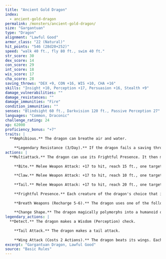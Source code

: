 ```yaml
---
title: "Ancient Gold Dragon"
index:
  - ancient-gold-dragon
permalink: /monsters/ancient-gold-dragon/
size: "Gargantuan"
type: "Dragon"
alignment: "Lawful Good"
armor_class: "22 (Natural)"
hit_points: "546 (28d20+252)"
speed: "walk 40 ft., fly 80 ft., swim 40 ft."
str_score: 30
dex_score: 14
con_score: 29
int_score: 18
wis_score: 17
cha_score: 28
saving_throws: "DEX +9, CON +16, WIS +10, CHA +16"
skills: "Insight +10, Perception +17, Persuasion +16, Stealth +9"
damage_vulnerabilities: ""
damage_resistances: ""
damage_immunities: "Fire"
condition_immunities: ""
senses: "Blindsight 60 ft., Darkvision 120 ft., Passive Perception 27"
languages: "Common, Draconic"
challenge_rating: 24
xp: 62000
proficiency_bonus: "+7"
traits: |
  **Amphibious.** The dragon can breathe air and water.
    
    **Legendary Resistance (3/Day).** If the dragon fails a saving throw, it can choose to succeed instead.
actions: |
  **Multiattack.** The dragon can use its Frightful Presence. It then makes three attacks: one with its bite and two with its claws.
    
    **Bite.** Melee Weapon Attack: +17 to hit, reach 15 ft., one target. Hit: 21 (2d10 + 10) piercing damage.
    
    **Claw.** Melee Weapon Attack: +17 to hit, reach 10 ft., one target. Hit: 17 (2d6 + 10) slashing damage.
    
    **Tail.** Melee Weapon Attack: +17 to hit, reach 20 ft., one target. Hit: 19 (2d8 + 10) bludgeoning damage.
    
    **Frightful Presence.** Each creature of the dragon's choice that is within 120 feet of the dragon and aware of it must succeed on a DC 24 Wisdom saving throw or become frightened for 1 minute. A creature can repeat the saving throw at the end of each of its turns, ending the effect on itself on a success. If a creature's saving throw is successful or the effect ends for it, the creature is immune to the dragon's Frightful Presence for the next 24 hours.
    
    **Breath Weapons (Recharge 5-6).** The dragon uses one of the following breath weapons. Fire Breath. The dragon exhales fire in a 90-foot cone. Each creature in that area must make a DC 24 Dexterity saving throw, taking 71 (13d10) fire damage on a failed save, or half as much damage on a successful one. Weakening Breath. The dragon exhales gas in a 90-foot cone. Each creature in that area must succeed on a DC 24 Strength saving throw or have disadvantage on Strength-based attack rolls, Strength checks, and Strength saving throws for 1 minute. A creature can repeat the saving throw at the end of each of its turns, ending the effect on itself on a success.
    
    **Change Shape.** The dragon magically polymorphs into a humanoid or beast that has a challenge rating no higher than its own, or back into its true form. It reverts to its true form if it dies. Any equipment it is wearing or carrying is absorbed or borne by the new form (the dragon's choice). In a new form, the dragon retains its alignment, hit points, Hit Dice, ability to speak, proficiencies, Legendary Resistance, lair actions, and Intelligence, Wisdom, and Charisma scores, as well as this action. Its statistics and capabilities are otherwise replaced by those of the new form, except any class features or legendary actions of that form.  
legendary_actions: |
  **Detect.** The dragon makes a Wisdom (Perception) check.
    
    **Tail Attack.** The dragon makes a tail attack.
    
    **Wing Attack (Costs 2 Actions).** The dragon beats its wings. Each creature within 15 ft. of the dragon must succeed on a DC 25 Dexterity saving throw or take 17 (2d6 + 10) bludgeoning damage and be knocked prone. The dragon can then fly up to half its flying speed.
excerpt: "Gargantuan Dragon, Lawful Good"
source: "Basic Rules"
---
```

